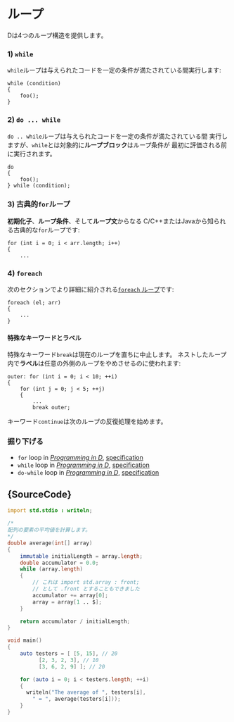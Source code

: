 # ループ

Dは4つのループ構造を提供します。

### 1) `while`

`while`ループは与えられたコードを一定の条件が満たされている間実行します:

    while (condition)
    {
        foo();
    }

### 2) `do ... while`

`do .. while`ループは与えられたコードを一定の条件が満たされている間
実行しますが、`while`とは対象的に**ループブロック**はループ条件が
最初に評価される前に実行されます。

    do
    {
        foo();
    } while (condition);

### 3) 古典的`for`ループ

**初期化子**、**ループ条件**、そして**ループ文**からなる
C/C++またはJavaから知られる古典的な`for`ループです:

    for (int i = 0; i < arr.length; i++)
    {
        ...

### 4) `foreach`

次のセクションでより詳細に紹介される[`foreach` ループ](basics/foreach)です:

    foreach (el; arr)
    {
        ...
    }

#### 特殊なキーワードとラベル

特殊なキーワード`break`は現在のループを直ちに中止します。
ネストしたループ内で**ラベル**は任意の外側のループをやめさせるのに使われます:

    outer: for (int i = 0; i < 10; ++i)
    {
        for (int j = 0; j < 5; ++j)
        {
            ...
            break outer;

キーワード`continue`は次のループの反復処理を始めます。

### 掘り下げる

- `for` loop in [_Programming in D_](http://ddili.org/ders/d.en/for.html), [specification](https://dlang.org/spec/statement.html#ForStatement)
- `while` loop in [_Programming in D_](http://ddili.org/ders/d.en/while.html), [specification](https://dlang.org/spec/statement.html#WhileStatement)
- `do-while` loop in [_Programming in D_](http://ddili.org/ders/d.en/do_while.html), [specification](https://dlang.org/spec/statement.html#do-statement)

## {SourceCode}

```d
import std.stdio : writeln;

/*
配列の要素の平均値を計算します。
*/
double average(int[] array)
{
    immutable initialLength = array.length;
    double accumulator = 0.0;
    while (array.length)
    {
        // これは import std.array : front;
        // として .front とすることもできました
        accumulator += array[0];
        array = array[1 .. $];
    }

    return accumulator / initialLength;
}

void main()
{
    auto testers = [ [5, 15], // 20
          [2, 3, 2, 3], // 10
          [3, 6, 2, 9] ]; // 20

    for (auto i = 0; i < testers.length; ++i)
    {
      writeln("The average of ", testers[i],
        " = ", average(testers[i]));
    }
}
```
